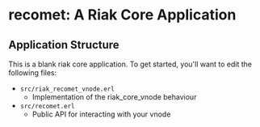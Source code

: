 recomet: A Riak Core Application
======================================

Application Structure
---------------------

This is a blank riak core application. To get started, you'll want to edit the
following files:

* `src/riak_recomet_vnode.erl`
  * Implementation of the riak_core_vnode behaviour
* `src/recomet.erl`
  * Public API for interacting with your vnode
